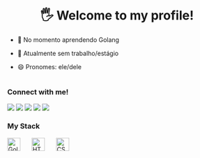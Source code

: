 <h1 align="center"> 🖐️ Welcome to my profile!</h1>

<!--<p><img align="center" width="1020px" height="200px" src="https://github.com/user-attachments/assets/b6f43246-1341-450b-8ab8-5aeb709e8b27" /></p>
#
-->

- 🌱 No momento aprendendo Golang

- 🔭 Atualmente sem trabalho/estágio

- 😄 Pronomes: ele/dele

#

<h3>Connect with me!</h3>

<div align="left">
  <a href="https://www.linkedin.com/in/julio-fernando-martins-leite-3a7bb0276/" target="_blank">
    <img src="https://img.shields.io/badge/-LinkedIn-%230077B5?style=for-the-badge&logo=linkedin&logoColor=white" target="_blank"></a>
  <a href = "mailto:contatoeujuliomartins@gmail.com">
    <img src="https://img.shields.io/badge/-Gmail-%23333?style=for-the-badge&logo=gmail&logoColor=white" target="_blank"></a> 
  <a href="https://www.instagram.com/juliomartins_leite/" target="_blank">
    <img src="https://img.shields.io/badge/-Instagram-%23E4405F?style=for-the-badge&logo=instagram&logoColor=white" target="_blank"></a>
 	<a href="https://www.twitch.tv/hizerx_" target="_blank">
    <img src="https://img.shields.io/badge/Twitch-9146FF?style=for-the-badge&logo=twitch&logoColor=white" target="_blank"></a>
  <a href="https://discord.gg/RcxZKKkayS" target="_blank">
    <img src="https://img.shields.io/badge/Discord-7289DA?style=for-the-badge&logo=discord&logoColor=white" target="_blank"></a> 
</div>

<h3 align="left">My Stack</h3>
<div align="left">
    <img 
    alt="Golang" 
    title="Golang"
    width="30px" 
    style="padding-right: 10px;" 
    src="https://cdn.jsdelivr.net/gh/devicons/devicon@latest/icons/go/go-original.svg" 
    />
    <img width="8" />
    <img 
        alt="HTML"
        title="HTML" 
        width="30px" 
        style="padding-right: 10px;" 
        src="https://cdn.jsdelivr.net/gh/devicons/devicon@latest/icons/html5/html5-original.svg" 
    />
    <img width="8" />
    <img 
        alt="CSS" 
        title="CSS"
        width="30px" 
        style="padding-right: 10px;" 
        src="https://cdn.jsdelivr.net/gh/devicons/devicon@latest/icons/css3/css3-original.svg" 
    />
    <img width="8" />
    <!--
    <img 
        alt="JavaScript" 
        title="JavaScript"
        width="30px" 
        style="padding-right: 10px;" 
        src="https://cdn.jsdelivr.net/gh/devicons/devicon@latest/icons/javascript/javascript-original.svg" 
    />
    <img width="8" />
    <img 

        alt="TypeScript"
        title="TypeScript" 
        width="30px" 
        style="padding-right: 10px;" 
        src="https://cdn.jsdelivr.net/gh/devicons/devicon@latest/icons/typescript/typescript-original.svg" 
    />
    <img width="8" />
    <img 
        alt="Python" 
        title="Python"
        width="30px" 
        style="padding-right: 10px;" 
        src="https://cdn.jsdelivr.net/gh/devicons/devicon@latest/icons/python/python-original.svg" 
    />
</div>

-->

#

<div style="text-align: center"; align="center">
    <h3>GitHub Stats </h3>
    <br>
    <img src="https://github-readme-stats.vercel.app/api?username=devjuliomartins&theme=react&show_icons=true&hide_border=true&count_private=true" height="150" alt="Stats" />
    <img src="https://github-readme-stats.vercel.app/api/top-langs/?username=devjuliomartins&theme=react&show_icons=true&hide_border=true&layout=compact" height="150" alt="Stats" />
</div>
